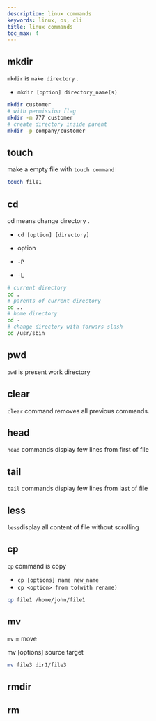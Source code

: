 ```yaml
---
description: linux commands
keywords: linux, os, cli
title: linux commands
toc_max: 4
---
```


## mkdir

`mkdir` is `make directory` .

* `mkdir [option] directory_name(s)`

```bash
mkdir customer
# with permission flag
mkdir -m 777 customer
# create directory inside parent
mkdir -p company/customer
```

## touch

make a empty file with `touch command`

```bash
touch file1
```

## cd

cd means change directory  .

* `cd [option] [directory]`

* option
 * `-P`
 * `-L`

```bash
# current directory
cd .
# parents of current directory
cd ..
# home directory
cd ~
# change directory with forwars slash
cd /usr/sbin
```

## pwd

`pwd` is present work directory

## clear

`clear` command removes all previous commands.

## head

`head` commands display few lines from first of file

## tail

`tail` commands display few lines from last of file

## less

`less`display all content of file without scrolling

## cp

`cp` command is copy

* `cp [options] name new_name`
* `cp <option> from to(with rename)`

```bash
cp file1 /home/john/file1
```

## mv

`mv` = move

mv [options] source target

```bash 
mv file3 dir1/file3
```
## rmdir

## rm
